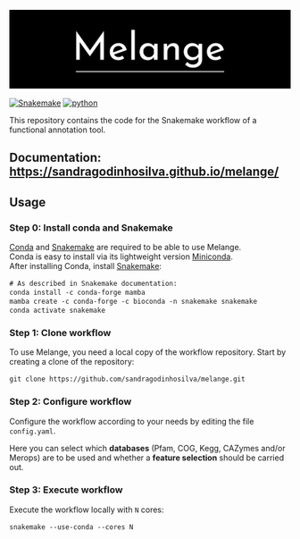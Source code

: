 ![Header](logo/melangev2.png) 


[![Snakemake](https://img.shields.io/badge/snakemake-≥5.31-brightgreen.svg)](https://snakemake.bitbucket.io)
[![python](https://img.shields.io/badge/python-≥3.8-brightgreen.svg)](https://www.python.org/)


This repository contains the code for the Snakemake workflow of a functional annotation tool.

## Documentation: https://sandragodinhosilva.github.io/melange/


## Usage

### Step 0: Install conda and Snakemake
[Conda](https://conda.io/docs/) and
[Snakemake](https://snakemake.readthedocs.io) are required to be able to use
Melange. \
Conda is easy to install via its lightweight version 
[Miniconda](https://conda.io/miniconda.html). \
After installing Conda, install [Snakemake](https://snakemake.readthedocs.io/en/stable/getting_started/installation.html):

    # As described in Snakemake documentation:
    conda install -c conda-forge mamba
    mamba create -c conda-forge -c bioconda -n snakemake snakemake
    conda activate snakemake


### Step 1: Clone workflow
To use Melange, you need a local copy of the workflow repository. Start by
creating a clone of the repository: 

    git clone https://github.com/sandragodinhosilva/melange.git

### Step 2: Configure workflow
Configure the workflow according to your needs by editing the file
`config.yaml`.

Here you can select which **databases** (Pfam, COG, Kegg, CAZymes and/or Merops) are to be used
and whether a **feature selection** should be carried out.


### Step 3: Execute workflow
Execute the workflow locally with `N` cores:

    snakemake --use-conda --cores N
